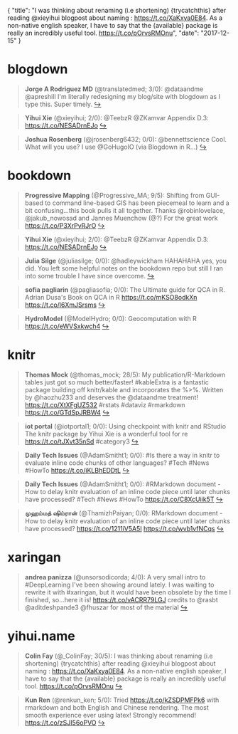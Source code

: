 {
  "title": "I was thinking about renaming (i.e shortening) {trycatchthis} after reading @xieyihui blogpost about naming : https://t.co/XaKxya0E84. As a non-native english speaker, I have to say that the {available} package is really an incredibly useful tool. https://t.co/pOrvsRMOnu",
  "date": "2017-12-15"
}

# blogdown

> **Jorge A Rodriguez MD** (@translatedmed; 3/0): @dataandme @apreshill I'm literally redesigning my blog/site with blogdown as I type this. Super timely.  [&#8618;](https://twitter.com/xieyihui/status/941131515123175424)

<!-- -->


> **Yihui Xie** (@xieyihui; 2/0): @TeebzR @ZKamvar Appendix D.3: https://t.co/NESADrnEJo  [&#8618;](https://twitter.com/xieyihui/status/941177840862683136)

<!-- -->


> **Joshua Rosenberg** (@jrosenberg6432; 0/0): @bennettscience Cool. What will you use? I use @GoHugoIO (via Blogdown in R...)  [&#8618;](https://twitter.com/xieyihui/status/941323461376598016)

<!-- -->


# bookdown

> **Progressive Mapping** (@Progressive_MA; 9/5): Shifting from GUI-based to command line-based GIS has been piecemeal to learn and a bit confusing...this book pulls it all together. Thanks 
@robinlovelace, @jakub_nowosad  and Jannes Muenchow (@?) For the great work
https://t.co/P3XrPvRJrO  [&#8618;](https://twitter.com/xieyihui/status/941289256605179905)

<!-- -->


> **Yihui Xie** (@xieyihui; 2/0): @TeebzR @ZKamvar Appendix D.3: https://t.co/NESADrnEJo  [&#8618;](https://twitter.com/xieyihui/status/941177840862683136)

<!-- -->


> **Julia Silge** (@juliasilge; 0/0): @hadleywickham HAHAHAHA yes, you did. You left some helpful notes on the bookdown repo but still I ran into some trouble I have since overcome.  [&#8618;](https://twitter.com/xieyihui/status/941469551987793920)

<!-- -->


> **sofia pagliarin** (@pagliasofia; 0/0): The Ultimate guide for QCA in R. Adrian Dusa's Book on QCA in R  https://t.co/mKSO8odkXn https://t.co/l6XmJSrsms  [&#8618;](https://twitter.com/xieyihui/status/941337309223505920)

<!-- -->


> **HydroModel** (@ModelHydro; 0/0): Geocomputation with R https://t.co/eWVSxkwch4  [&#8618;](https://twitter.com/xieyihui/status/941255663619133440)

<!-- -->


# knitr

> **Thomas Mock** (@thomas_mock; 28/5): My publication/R-Markdown tables just got so much better/faster! #kableExtra is a fantastic package building off knitr/kable and incorporates the %&gt;%. Written by @haozhu233 and deserves the @dataandme treatment! https://t.co/XtXFgUZ532 #rstats #dataviz #rmarkdown https://t.co/GTdSpJRBW4  [&#8618;](https://twitter.com/xieyihui/status/941390745361141760)

<!-- -->


> **iot portal** (@iotportal1; 0/0): Using checkpoint with knitr and RStudio The knitr package by Yihui Xie is a wonderful tool for re https://t.co/tJXvt35nSd #category3  [&#8618;](https://twitter.com/xieyihui/status/941407662608080896)

<!-- -->


> **Daily Tech Issues** (@AdamSmitht1; 0/0): #Is there a way in knitr to evaluate inline code chunks of other languages?
#Tech #News #HowTo
https://t.co/iKLBhEDDtL  [&#8618;](https://twitter.com/xieyihui/status/941360544728133633)

<!-- -->


> **Daily Tech Issues** (@AdamSmitht1; 0/0): #RMarkdown document - How to delay knitr evaluation of an inline code piece until later chunks have processed?
#Tech #News #HowTo
https://t.co/C8XcUiik5T  [&#8618;](https://twitter.com/xieyihui/status/941252239418691586)

<!-- -->


> **முஹம்மத் ஷிம்ரான்** (@ThamizhPaiyan; 0/0): RMarkdown document - How to delay knitr evaluation of an inline code piece until later chunks have processed? https://t.co/1211iV5A5I https://t.co/wvb1vfNCqs  [&#8618;](https://twitter.com/xieyihui/status/940994161813213184)

<!-- -->


# xaringan

> **andrea panizza** (@unsorsodicorda; 4/0): A very small intro to #DeepLearning I've been showing around lately. I was waiting to rewrite it with #xaringan, but it would have been obsolete by the time I finished, so...here it is! https://t.co/vACRR79LGJ credits to @rasbt @aditdeshpande3 @fhuszar for most of the material  [&#8618;](https://twitter.com/xieyihui/status/941349934242115584)

<!-- -->


# yihui.name

> **Colin Fay** (@_ColinFay; 30/5): I was thinking about renaming (i.e shortening) {trycatchthis} after reading @xieyihui blogpost about naming : https://t.co/XaKxya0E84. 
As a non-native english speaker, I have to say that the {available} package is really an incredibly useful tool. https://t.co/pOrvsRMOnu  [&#8618;](https://twitter.com/xieyihui/status/941211412889833472)

<!-- -->


> **Kun Ren** (@renkun_ken; 5/0): Tried https://t.co/kZSDPMFPk6 with rmarkdown and both English and Chinese rendering. The most smooth experience ever using latex! Strongly recommend! https://t.co/zSJI56oPVO  [&#8618;](https://twitter.com/xieyihui/status/941352666730455041)

<!-- -->


